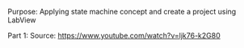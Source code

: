 Purpose: Applying state machine concept and create a project using LabView

Part 1:
Source: https://www.youtube.com/watch?v=ljk76-k2G80
